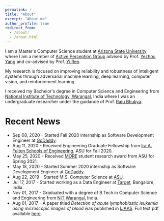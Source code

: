 ```yaml
---
permalink: /
title: "About"
excerpt: "About me"
author_profile: true
redirect_from:
  - /about/
  - /about.html
---
```


I am a Master's Computer Science student at [Arizona State University](https://www.asu.edu) where I am a member of [Active Perception Group](https://yezhouyang.engineering.asu.edu/research-group/) advised by Prof. [Yezhou Yang](http://yezhouyang.engineering.asu.edu) and co-advised by Prof. [Yi Ren](http://semte.engineering.asu.edu/ren-yi/).

My research is focused on improving reliability and robustness of intelligent systems through adversarial machine learning, deep learning, computer vision, and reinforcement learning.

I received my Bachelor's degree in Computer Science and Engineering from [National Institute of Technology, Warangal](https://www.nitw.ac.in), India where I was an undergraduate researcher under the guidance of Prof. [Raju Bhukya](https://www.nitw.ac.in/faculty/id/16343/).

Recent News
======
* Sep 08, 2020 - Started Fall 2020 internship as Software Development Engineer at [GoDaddy](http://godaddy.com).
* Aug 11, 2020 - Received Engineering Graduate Fellowship from [Ira A. Fulton Schools of Engineering](https://engineering.asu.edu), ASU for Fall 2020.
* May 25, 2020 - Received [MORE](https://graduate.engineering.asu.edu/more/) student research award from ASU for Spring 2021.
* May 18, 2020 - Started Summer 2020 internship as Software Development Engineer at [GoDaddy](http://godaddy.com).
* Aug 22, 2019 - Started M.S. Computer Science at [ASU](https://www.asu.edu).
* Jul 17, 2017 - Started working as a Data Engineer at [Target](http://target.com), Bangalore, India.
* Nov 01, 2017 - Graduated with a degree of B.Tech in Computer Science and Engineering from [NIT Warangal](https://www.nitw.ac.in), India.
* Aug 01, 2017 - A paper titled *Detection of acute lymphoblastic leukemia using microscopic images of blood* was published in [IJAAS](http://www.science-gate.com/IJAAS/). Full text pdf available [here](http://science-gate.com/IJAAS/Articles/2017-4-8/11%202017-4-8-pp.74-78.pdf).
